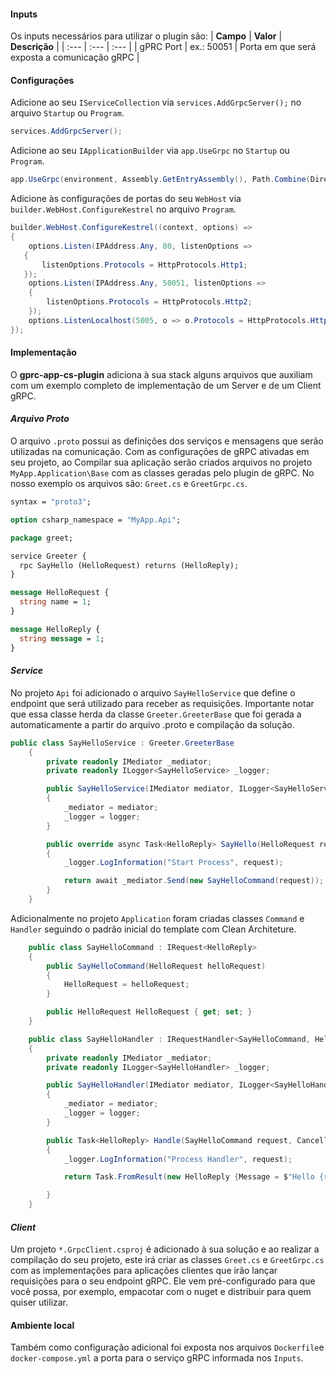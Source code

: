 #### **Inputs**

Os inputs necessários para utilizar o plugin são:
| **Campo** | **Valor** | **Descrição** |
| :--- | :--- | :--- |
| gPRC Port | ex.: 50051 |  Porta em que será exposta a comunicação gRPC |

#### **Configurações**
Adicione ao seu `IServiceCollection` via `services.AddGrpcServer();` no arquivo `Startup` ou `Program`. 

```csharp
services.AddGrpcServer();
```

Adicione ao seu `IApplicationBuilder` via `app.UseGrpc` no `Startup` ou `Program`. 

```csharp
app.UseGrpc(environment, Assembly.GetEntryAssembly(), Path.Combine(Directory.GetParent(environment.ContentRootPath).FullName, "Protos"));

```

Adicione às configurações de portas do seu `WebHost` via `builder.WebHost.ConfigureKestrel` no arquivo `Program`. 

```csharp
builder.WebHost.ConfigureKestrel((context, options) =>
{
    options.Listen(IPAddress.Any, 80, listenOptions =>
   {
       listenOptions.Protocols = HttpProtocols.Http1;
   });
    options.Listen(IPAddress.Any, 50051, listenOptions =>
    {
        listenOptions.Protocols = HttpProtocols.Http2;
    });
    options.ListenLocalhost(5005, o => o.Protocols = HttpProtocols.Http2); 
});
```

#### **Implementação**

O **gprc-app-cs-plugin** adiciona à sua stack alguns arquivos que auxiliam com um exemplo completo de implementação de um Server e de um Client gRPC.

#### ***Arquivo Proto***

O arquivo `.proto` possui as definições dos serviços e mensagens que serão utilizadas na comunicação.
Com as configurações de gRPC ativadas em seu projeto, ao Compilar sua aplicação serão criados arquivos no projeto `MyApp.Application\Base` com as classes geradas pelo plugin de gRPC. No nosso exemplo os arquivos são: `Greet.cs` e `GreetGrpc.cs`.

```proto
syntax = "proto3";

option csharp_namespace = "MyApp.Api";

package greet;

service Greeter {
  rpc SayHello (HelloRequest) returns (HelloReply);
}

message HelloRequest {
  string name = 1;
}

message HelloReply {
  string message = 1;
}
```

#### ***Service***

No projeto `Api` foi adicionado o arquivo `SayHelloService` que define o endpoint que será utilizado para receber as requisições.
Importante notar que essa classe herda da classe `Greeter.GreeterBase` que foi gerada a automaticamente a partir do arquivo .proto e compilação da solução.

```csharp
public class SayHelloService : Greeter.GreeterBase
    {
        private readonly IMediator _mediator;
        private readonly ILogger<SayHelloService> _logger;

        public SayHelloService(IMediator mediator, ILogger<SayHelloService> logger)
        {
            _mediator = mediator;
            _logger = logger;
        }

        public override async Task<HelloReply> SayHello(HelloRequest request, ServerCallContext context)
        {
            _logger.LogInformation("Start Process", request);

            return await _mediator.Send(new SayHelloCommand(request));
        }
    }
```

Adicionalmente no projeto `Application` foram criadas classes `Command` e `Handler` seguindo o padrão inicial do template com Clean Architeture.

```csharp
    public class SayHelloCommand : IRequest<HelloReply>
    {
        public SayHelloCommand(HelloRequest helloRequest)
        {
            HelloRequest = helloRequest;
        }

        public HelloRequest HelloRequest { get; set; }
    }
```

```csharp
    public class SayHelloHandler : IRequestHandler<SayHelloCommand, HelloReply>
    {
        private readonly IMediator _mediator;
        private readonly ILogger<SayHelloHandler> _logger;

        public SayHelloHandler(IMediator mediator, ILogger<SayHelloHandler> logger)
        {
            _mediator = mediator;
            _logger = logger;
        }

        public Task<HelloReply> Handle(SayHelloCommand request, CancellationToken cancellationToken)
        {
            _logger.LogInformation("Process Handler", request);

            return Task.FromResult(new HelloReply {Message = $"Hello {request.HelloRequest.Name }!"});

        }
    }
```

#### ***Client***

Um projeto `*.GrpcClient.csproj` é adicionado à sua solução e ao realizar a compilação do seu projeto, este irá criar as classes `Greet.cs` e `GreetGrpc.cs` com as implementações para aplicações clientes que irão lançar requisições para o seu endpoint gRPC.
Ele vem pré-configurado para que você possa, por exemplo, empacotar com o nuget e distribuir para quem quiser utilizar.

#### **Ambiente local**

Também como configuração adicional foi exposta nos arquivos `Dockerfile`e `docker-compose.yml` a porta para o serviço gRPC informada nos `Inputs`.
